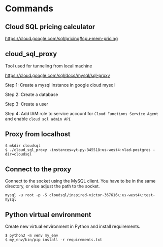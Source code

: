 # Commands

## Cloud SQL pricing calculator

https://cloud.google.com/sql/pricing#cpu-mem-pricing

## cloud_sql_proxy
Tool used for tunneling from local machine

https://cloud.google.com/sql/docs/mysql/sql-proxy

Step 1:
    Create a mysql instance in google cloud mysql

Step 2:
    Create a database

Step 3:
    Create a user

Step 4:
    Add IAM role to service account for `Cloud Functions Service Agent` and enable `cloud sql admin API`

## Proxy from localhost
```
$ mkdir cloudsql
$ ./cloud_sql_proxy -instances=yt-py-345518:us-west4:vlad-postgres -dir=cloudsql
```

## Connect to the proxy
Connect to the socket using the MySQL client. 
You have to be in the same directory, or else adjust the path to the socket.

```
mysql -u root -p -S cloudsql/inspired-victor-367616\:us-west4\:test-mysql
```

## Python virtual environment
Create new virtual environment in Python and install requirements.

```
$ python3 -m venv my_env
$ my_env/bin/pip install -r requirements.txt
```